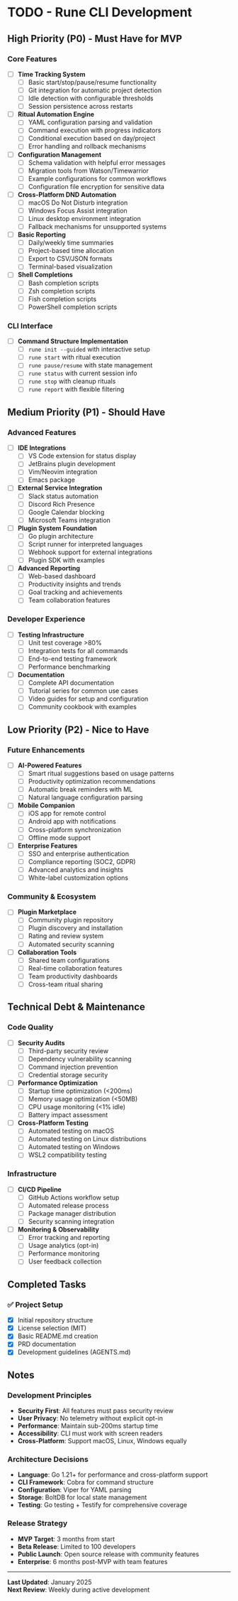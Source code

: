 # TODO - Rune CLI Development

## High Priority (P0) - Must Have for MVP

### Core Features
- [ ] **Time Tracking System**
  - [ ] Basic start/stop/pause/resume functionality
  - [ ] Git integration for automatic project detection
  - [ ] Idle detection with configurable thresholds
  - [ ] Session persistence across restarts

- [ ] **Ritual Automation Engine**
  - [ ] YAML configuration parsing and validation
  - [ ] Command execution with progress indicators
  - [ ] Conditional execution based on day/project
  - [ ] Error handling and rollback mechanisms

- [ ] **Configuration Management**
  - [ ] Schema validation with helpful error messages
  - [ ] Migration tools from Watson/Timewarrior
  - [ ] Example configurations for common workflows
  - [ ] Configuration file encryption for sensitive data

- [ ] **Cross-Platform DND Automation**
  - [ ] macOS Do Not Disturb integration
  - [ ] Windows Focus Assist integration
  - [ ] Linux desktop environment integration
  - [ ] Fallback mechanisms for unsupported systems

- [ ] **Basic Reporting**
  - [ ] Daily/weekly time summaries
  - [ ] Project-based time allocation
  - [ ] Export to CSV/JSON formats
  - [ ] Terminal-based visualization

- [ ] **Shell Completions**
  - [ ] Bash completion scripts
  - [ ] Zsh completion scripts
  - [ ] Fish completion scripts
  - [ ] PowerShell completion scripts

### CLI Interface
- [ ] **Command Structure Implementation**
  - [ ] `rune init --guided` with interactive setup
  - [ ] `rune start` with ritual execution
  - [ ] `rune pause/resume` with state management
  - [ ] `rune status` with current session info
  - [ ] `rune stop` with cleanup rituals
  - [ ] `rune report` with flexible filtering

## Medium Priority (P1) - Should Have

### Advanced Features
- [ ] **IDE Integrations**
  - [ ] VS Code extension for status display
  - [ ] JetBrains plugin development
  - [ ] Vim/Neovim integration
  - [ ] Emacs package

- [ ] **External Service Integration**
  - [ ] Slack status automation
  - [ ] Discord Rich Presence
  - [ ] Google Calendar blocking
  - [ ] Microsoft Teams integration

- [ ] **Plugin System Foundation**
  - [ ] Go plugin architecture
  - [ ] Script runner for interpreted languages
  - [ ] Webhook support for external integrations
  - [ ] Plugin SDK with examples

- [ ] **Advanced Reporting**
  - [ ] Web-based dashboard
  - [ ] Productivity insights and trends
  - [ ] Goal tracking and achievements
  - [ ] Team collaboration features

### Developer Experience
- [ ] **Testing Infrastructure**
  - [ ] Unit test coverage >80%
  - [ ] Integration tests for all commands
  - [ ] End-to-end testing framework
  - [ ] Performance benchmarking

- [ ] **Documentation**
  - [ ] Complete API documentation
  - [ ] Tutorial series for common use cases
  - [ ] Video guides for setup and configuration
  - [ ] Community cookbook with examples

## Low Priority (P2) - Nice to Have

### Future Enhancements
- [ ] **AI-Powered Features**
  - [ ] Smart ritual suggestions based on usage patterns
  - [ ] Productivity optimization recommendations
  - [ ] Automatic break reminders with ML
  - [ ] Natural language configuration parsing

- [ ] **Mobile Companion**
  - [ ] iOS app for remote control
  - [ ] Android app with notifications
  - [ ] Cross-platform synchronization
  - [ ] Offline mode support

- [ ] **Enterprise Features**
  - [ ] SSO and enterprise authentication
  - [ ] Compliance reporting (SOC2, GDPR)
  - [ ] Advanced analytics and insights
  - [ ] White-label customization options

### Community & Ecosystem
- [ ] **Plugin Marketplace**
  - [ ] Community plugin repository
  - [ ] Plugin discovery and installation
  - [ ] Rating and review system
  - [ ] Automated security scanning

- [ ] **Collaboration Tools**
  - [ ] Shared team configurations
  - [ ] Real-time collaboration features
  - [ ] Team productivity dashboards
  - [ ] Cross-team ritual sharing

## Technical Debt & Maintenance

### Code Quality
- [ ] **Security Audits**
  - [ ] Third-party security review
  - [ ] Dependency vulnerability scanning
  - [ ] Command injection prevention
  - [ ] Credential storage security

- [ ] **Performance Optimization**
  - [ ] Startup time optimization (<200ms)
  - [ ] Memory usage optimization (<50MB)
  - [ ] CPU usage monitoring (<1% idle)
  - [ ] Battery impact assessment

- [ ] **Cross-Platform Testing**
  - [ ] Automated testing on macOS
  - [ ] Automated testing on Linux distributions
  - [ ] Automated testing on Windows
  - [ ] WSL2 compatibility testing

### Infrastructure
- [ ] **CI/CD Pipeline**
  - [ ] GitHub Actions workflow setup
  - [ ] Automated release process
  - [ ] Package manager distribution
  - [ ] Security scanning integration

- [ ] **Monitoring & Observability**
  - [ ] Error tracking and reporting
  - [ ] Usage analytics (opt-in)
  - [ ] Performance monitoring
  - [ ] User feedback collection

## Completed Tasks

### ✅ Project Setup
- [x] Initial repository structure
- [x] License selection (MIT)
- [x] Basic README.md creation
- [x] PRD documentation
- [x] Development guidelines (AGENTS.md)

## Notes

### Development Principles
- **Security First**: All features must pass security review
- **User Privacy**: No telemetry without explicit opt-in
- **Performance**: Maintain sub-200ms startup time
- **Accessibility**: CLI must work with screen readers
- **Cross-Platform**: Support macOS, Linux, Windows equally

### Architecture Decisions
- **Language**: Go 1.21+ for performance and cross-platform support
- **CLI Framework**: Cobra for command structure
- **Configuration**: Viper for YAML parsing
- **Storage**: BoltDB for local state management
- **Testing**: Go testing + Testify for comprehensive coverage

### Release Strategy
- **MVP Target**: 3 months from start
- **Beta Release**: Limited to 100 developers
- **Public Launch**: Open source release with community features
- **Enterprise**: 6 months post-MVP with team features

---

**Last Updated**: January 2025  
**Next Review**: Weekly during active development